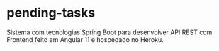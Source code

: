 # pending-tasks

Sistema com tecnologias Spring Boot para desenvolver API REST com Frontend feito em Angular 11 e hospedado no Heroku.
